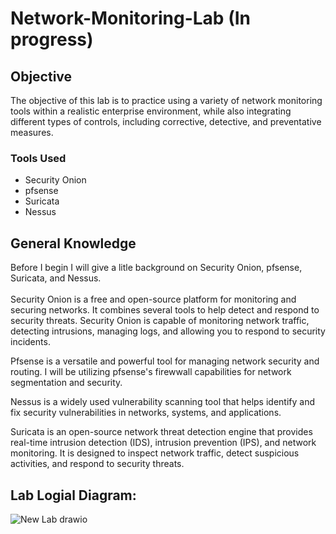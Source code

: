 # Network-Monitoring-Lab (In progress)

## Objective

The objective of this lab is to practice using a variety of network monitoring tools within a realistic enterprise environment, while also integrating different types of controls, including corrective, detective, and preventative measures.

### Tools Used

- Security Onion
- pfsense
- Suricata
- Nessus

## General Knowledge
Before I begin I will give a litle background on Security Onion, pfsense, Suricata, and Nessus.
<br> <br>
Security Onion is a free and open-source platform for monitoring and securing networks. It combines several tools to help detect and respond to security threats. Security Onion is capable of monitoring network traffic, detecting intrusions, managing logs, and allowing you to respond to security incidents. <br>

Pfsense is a versatile and powerful tool for managing network security and routing. I will be utilizing pfsense's firewwall capabilities for network segmentation and security. <br> 

Nessus is a widely used vulnerability scanning tool that helps identify and fix security vulnerabilities in networks, systems, and applications. <br>

Suricata is an open-source network threat detection engine that provides real-time intrusion detection (IDS), intrusion prevention (IPS), and network monitoring. It is designed to inspect network traffic, detect suspicious activities, and respond to security threats.

## Lab Logial Diagram:
![New Lab drawio](https://github.com/user-attachments/assets/208414c4-a506-41ff-a694-4e5f823ba359)




